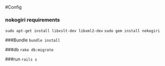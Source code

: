 #Config

### nokogiri requirements
`sudo apt-get install libxslt-dev libxml2-dev`
`sudo gem install nokogiri`

###Bundle
`bundle install`

###db
`rake db:migrate`

###run
`rails s`
